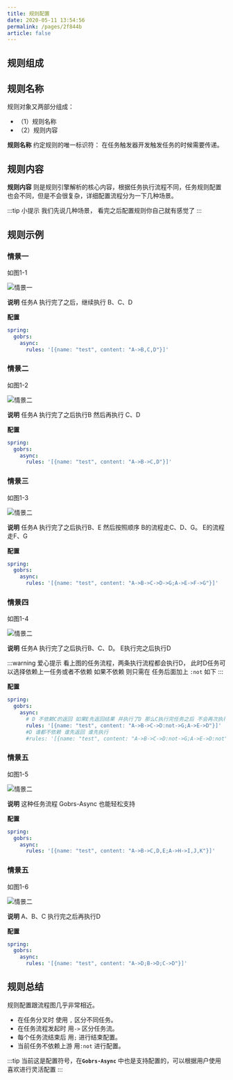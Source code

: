 ```yaml
---
title: 规则配置
date: 2020-05-11 13:54:56
permalink: /pages/2f844b
article: false
---
```


## 规则组成

## 规则名称

规则对象又两部分组成： 
* （1）规则名称
* （2）规则内容

**规则名称** 约定规则的唯一标识符： 在任务触发器开发触发任务的时候需要传递。

## 规则内容

**规则内容** 则是规则引擎解析的核心内容，根据任务执行流程不同，任务规则配置也会不同，但是不会很复杂，详细配置流程分为一下几种场景。

:::tip 小提示
我们先说几种场景， 看完之后配置规则你自己就有感觉了
:::
## 规则示例

### 情景一

如图1-1

![情景一](https://kevin-cloud-dubbo.oss-cn-beijing.aliyuncs.com/gobrs-async/type1.png)

**说明** 
任务A 执行完了之后，继续执行 B、C、D

**配置**
```yaml
spring:
  gobrs:
    async:
      rules: '[{name: "test", content: "A->B,C,D"}]'

```


### 情景二

如图1-2

![情景二](https://kevin-cloud-dubbo.oss-cn-beijing.aliyuncs.com/gobrs-async/type2.png)

**说明**
任务A 执行完了之后执行B 然后再执行 C、D

**配置**
```yaml
spring:
  gobrs:
    async:
      rules: '[{name: "test", content: "A->B->C,D"}]'

```


### 情景三

如图1-3

![情景二](https://kevin-cloud-dubbo.oss-cn-beijing.aliyuncs.com/gobrs-async/type3.png)

**说明**
任务A 执行完了之后执行B、E 然后按照顺序 B的流程走C、D、G。 E的流程走F、G

**配置**
```yaml
spring:
  gobrs:
    async:
      rules: '[{name: "test", content: "A->B->C->D->G;A->E->F->G"}]'

```


### 情景四

如图1-4

![情景二](https://kevin-cloud-dubbo.oss-cn-beijing.aliyuncs.com/gobrs-async/type4.png)

**说明**
任务A 执行完了之后执行B、C、D。 E执行完之后执行D

:::warning 爱心提示
看上图的任务流程，两条执行流程都会执行D， 此时D任务可以选择依赖上一任务或者不依赖
如果不依赖 则只需在 任务后面加上 <code>:not</code>
如下
:::



**配置**
```yaml
spring:
  gobrs:
    async:
      # D 不依赖C的返回 如果E先返回结果 并执行了D 那么C执行完任务之后 不会再次执行D
      rules: '[{name: "test", content: "A->B->C->D:not->G;A->E->D"}]'
      #D 谁都不依赖 谁先返回 谁先执行 
      #rules: '[{name: "test", content: "A->B->C->D:not->G;A->E->D:not"}]'
```




### 情景五

如图1-5

![情景二](https://kevin-cloud-dubbo.oss-cn-beijing.aliyuncs.com/gobrs-async/type5.png)

**说明**
这种任务流程 Gobrs-Async 也能轻松支持

**配置**
```yaml
spring:
  gobrs:
    async:
      rules: '[{name: "test", content: "A->B->C,D,E;A->H->I,J,K"}]'

```

### 情景五

如图1-6

![情景二](https://kevin-cloud-dubbo.oss-cn-beijing.aliyuncs.com/gobrs-async/type6.png)

**说明**
A、B、C 执行完之后再执行D

**配置**
```yaml
spring:
  gobrs:
    async:
      rules: '[{name: "test", content: "A->D;B->D;C->D"}]'

```

## 规则总结

规则配置跟流程图几乎非常相近。
* 在任务分叉时 使用 <code>,</code> 区分不同任务。
* 在任务流程发起时 用<code>-></code> 区分任务流。
* 每个任务流结束后 用<code>;</code> 进行结束配置。
* 当前任务不依赖上游 用<code>:not</code> 进行配置。

:::tip
当前这是配置符号，在<code>**Gobrs-Async**</code> 中也是支持配置的，可以根据用户使用喜欢进行灵活配置
:::



























